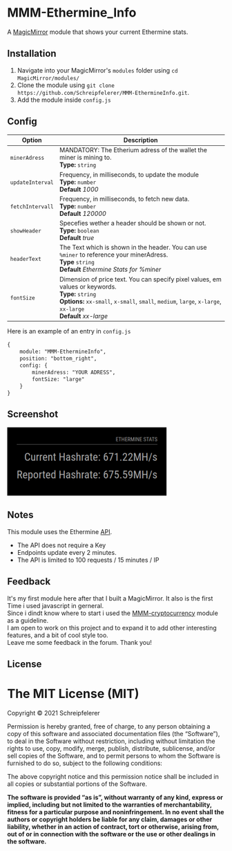 # MMM-Ethermine_Info
A <a href="https://github.com/MichMich/MagicMirror">MagicMirror</a> module that shows your current Ethermine stats.

## Installation
1. Navigate into your MagicMirror's `modules` folder using `cd MagicMirror/modules/`
2. Clone the module using `git clone https://github.com/Schreipfelerer/MMM-EthermineInfo.git`.
3. Add the module inside `config.js`

## Config

|Option|Description|
|---|---|
|`minerAdress`|MANDATORY: The Etherium adress of the wallet the miner is mining to.<br>**Type:** `string`|
|`updateInterval`|Frequency, in milliseconds, to update the module<br>**Type:** `number` <br> **Default** <i>1000</i>|
|`fetchIntervall`|Frequency, in milliseconds, to fetch new data.<br>**Type:** `number` <br> **Default** <i>120000</i>|
|`showHeader`|Specefies wether a header should be shown or not.<br>**Type:** `boolean`<br> **Default** <i>true</i> |
|`headerText`|The Text which is shown in the header. You can use `%miner` to reference your minerAdress.<br> **Type** `string` <br> **Default** <i>Ethermine Stats for %miner</i> |
|`fontSize`| Dimension of price text. You can specify pixel values, em values or keywords.<br> **Type:** `string` <br>**Options:** `xx-small`, `x-small`, `small`, `medium`, `large`, `x-large`, `xx-large` <br> **Default** <i>xx-large</i> |


Here is an example of an entry in `config.js`
```
{
	module: "MMM-EthermineInfo",
	position: "bottom_right",
	config: {
		minerAdress: "YOUR ADRESS",
        fontSize: "large"
	}
}
```

## Screenshot
![Screenshot of working module](/Info.png?raw=true "Example screenshot")

## Notes
This module uses the Ethermine <a href="https://ethermine.org/api/pool">API</a>.
- The API does not require a Key
- Endpoints update every 2 minutes.
- The API is limited to 100 requests / 15 minutes / IP

## Feedback
It's my first module here after that I built a MagicMirror. It also is the first Time i used javascript in gerneral.
<br>Since i dindt know where to start i used the <a href="https://github.com/matteodanelli/MMM-cryptocurrency">MMM-cryptocurrency</a> module as a guideline.
<br>I am open to work on this project and to expand it to add other interesting features, and a bit of cool style too.
<br>Leave me some feedback in the forum. Thank you!


## License
The MIT License (MIT)
=====================

Copyright © 2021 Schreipfelerer

Permission is hereby granted, free of charge, to any person
obtaining a copy of this software and associated documentation
files (the “Software”), to deal in the Software without
restriction, including without limitation the rights to use,
copy, modify, merge, publish, distribute, sublicense, and/or sell
copies of the Software, and to permit persons to whom the
Software is furnished to do so, subject to the following
conditions:

The above copyright notice and this permission notice shall be
included in all copies or substantial portions of the Software.

**The software is provided “as is”, without warranty of any kind, express or implied, including but not limited to the warranties of merchantability,
fitness for a particular purpose and noninfringement. In no event shall the authors or copyright holders be liable for any claim, damages or other liability,
whether in an action of contract, tort or otherwise, arising from, out of or in connection with the software or the use or other dealings in the software.**
